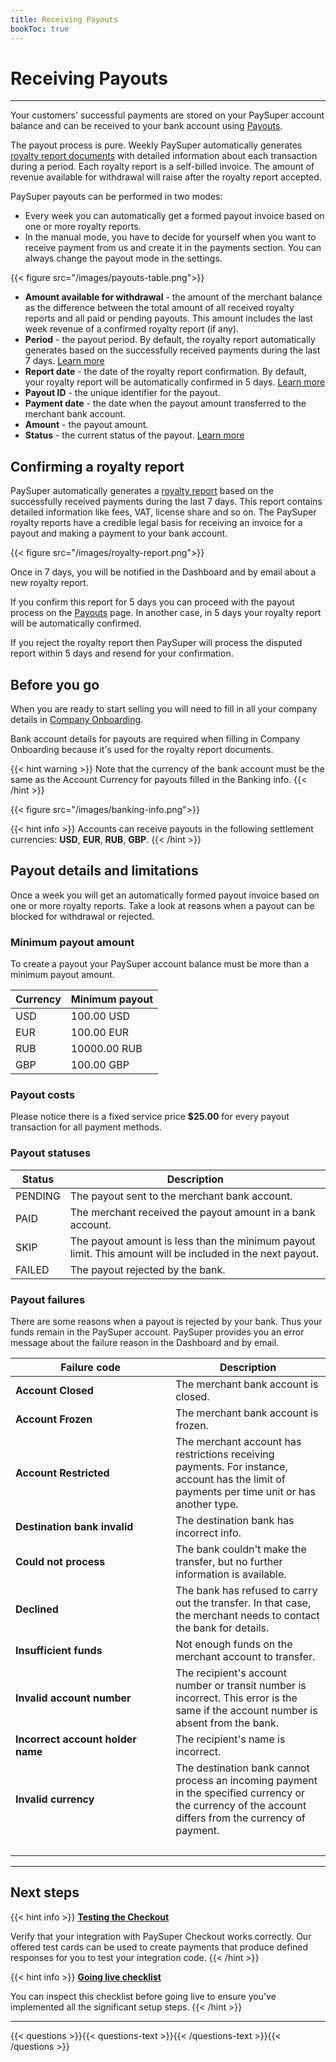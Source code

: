 ```yaml
---
title: Receiving Payouts
bookToc: true
---
```


# Receiving Payouts
***

Your customers' successful payments are stored on your PaySuper account balance and can be received to your bank account using [Payouts](https://dashboard.pay.super.com/payouts).

The payout process is pure. Weekly PaySuper automatically generates [royalty report documents](https://dashboard.pay.super.com/reports) with detailed information about each transaction during a period. 
Each royalty report is a self-billed invoice. The amount of revenue available for withdrawal will raise after the royalty report accepted.

PaySuper payouts can be performed in two modes:

- Every week you can automatically get a formed payout invoice based on one or more royalty reports.
- In the manual mode, you have to decide for yourself when you want to receive payment from us and create it in the payments section. You can always change the payout mode in the settings.

{{< figure src="/images/payouts-table.png">}}

- **Amount available for withdrawal** - the amount of the merchant balance as the difference between the total amount of all received royalty reports and all paid or pending payouts. This amount includes the last week revenue of a confirmed royalty report (if any). 
- **Period** - the payout period. By default, the royalty report automatically generates based on the successfully received payments during the last 7 days. [Learn more](/docs/payouts/#confirming-a-royalty-report) 
- **Report date** - the date of the royalty report confirmation. By default, your royalty report will be automatically confirmed in 5 days. [Learn more](/docs/payouts/#confirming-a-royalty-report) 
- **Payout ID** - the unique identifier for the payout.
- **Payment date** - the date when the payout amount transferred to the merchant bank account.
- **Amount** - the payout amount.
- **Status** - the current status of the payout. [Learn more](/docs/payouts/#payout-statuses)

## Confirming a royalty report

PaySuper automatically generates a [royalty report](https://dashboard.pay.super.com/reports) based on the successfully received payments during the last 7 days. This report contains detailed information like fees, VAT, license share and so on. The PaySuper royalty reports have a credible legal basis for receiving an invoice for a payout and making a payment to your bank account.

{{< figure src="/images/royalty-report.png">}}

Once in 7 days, you will be notified in the Dashboard and by email about a new royalty report. 

If you confirm this report for 5 days you can proceed with the payout process on the [Payouts](https://dashboard.pay.super.com/payouts) page. In another case, in 5 days your royalty report will be automatically confirmed.

If you reject the royalty report then PaySuper will process the disputed report within 5 days and resend for your confirmation.

## Before you go

When you are ready to start selling you will need to fill in all your company details in [Company Onboarding](https://dashboard.pay.super.com/company).

Bank account details for payouts are required when filling in Company Onboarding because it's used for the royalty report documents.

{{< hint warning >}}
Note that the currency of the bank account must be the same as the Account Currency for payouts filled in the Banking info.
{{< /hint >}}

{{< figure src="/images/banking-info.png">}}

{{< hint info >}}
Accounts can receive payouts in the following settlement currencies: **USD**, **EUR**, **RUB**, **GBP**.
{{< /hint >}}

## Payout details and limitations

Once a week you will get an automatically formed payout invoice based on one or more royalty reports. Take a look at reasons when a payout can be blocked for withdrawal or rejected.

### Minimum payout amount

To create a payout your PaySuper account balance must be more than a minimum payout amount.

Currency|Minimum payout
---|---
USD|100.00 USD
EUR|100.00 EUR
RUB|10000.00 RUB
GBP|100.00 GBP

### Payout costs

Please notice there is a fixed service price **$25.00** for every payout transaction for all payment methods.

### Payout statuses

Status|Description
---|---
PENDING|The payout sent to the merchant bank account.
PAID|The merchant received the payout amount in a bank account.
SKIP|The payout amount is less than the minimum payout limit. This amount will be included in the next payout.
FAILED|The payout rejected by the bank.

### Payout failures

There are some reasons when a payout is rejected by your bank. Thus your funds remain in the PaySuper account. PaySuper provides you an error message about the failure reason in the Dashboard and by email.

Failure code|Description
---|---
**Account Closed**|The merchant bank account is closed.
**Account Frozen**|The merchant bank account is frozen.
**Account Restricted**|The merchant account has restrictions receiving payments. For instance, account has the limit of payments per time unit or has another type.
**Destination bank invalid**|The destination bank has incorrect info.
**Could not process**|The bank couldn't make the transfer, but no further information is available.
**Declined**|The bank has refused to carry out the transfer. In that case, the merchant needs to contact the bank for details.
**Insufficient funds**|Not enough funds on the merchant account to transfer.
**Invalid account number**|The recipient's account number or transit number is incorrect. This error is the same if the account number is absent from the bank.
**Incorrect account holder name**|The recipient's name is incorrect.
**Invalid currency**|The destination bank cannot process an incoming payment in the specified currency or the currency of the account differs from the currency of payment.
&emsp;&emsp;&emsp;&emsp;&emsp;&emsp;&emsp;&emsp;&emsp;&emsp;&emsp;&emsp;&emsp;&emsp;&emsp;|

***

## Next steps

{{< hint info >}}
[**Testing the Checkout**](/docs/payments/testing/)

Verify that your integration with PaySuper Checkout works correctly. Our offered test cards can be used to create payments that produce defined responses for you to test your integration code.
{{< /hint >}}

{{< hint info >}}
[**Going live checklist**](/docs/payments/live/)

You can inspect this checklist before going live to ensure you've implemented all the significant setup steps.
{{< /hint >}}

***

{{< questions >}}{{< questions-text >}}{{< /questions-text >}}{{< /questions >}}